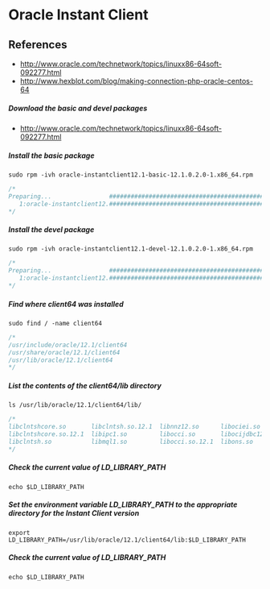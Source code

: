 # Oracle Instant Client

## References
* http://www.oracle.com/technetwork/topics/linuxx86-64soft-092277.html
* http://www.hexblot.com/blog/making-connection-php-oracle-centos-64

##### Download the basic and devel packages
* http://www.oracle.com/technetwork/topics/linuxx86-64soft-092277.html

##### Install the basic package
```
sudo rpm -ivh oracle-instantclient12.1-basic-12.1.0.2.0-1.x86_64.rpm 
```
```c
/*
Preparing...                ########################################### [100%]
   1:oracle-instantclient12.########################################### [100%]
*/
```

##### Install the devel package
```
sudo rpm -ivh oracle-instantclient12.1-devel-12.1.0.2.0-1.x86_64.rpm 
```
```c
/*
Preparing...                ########################################### [100%]
   1:oracle-instantclient12.########################################### [100%]
*/
```

##### Find where client64 was installed
```
sudo find / -name client64
```
```c
/*
/usr/include/oracle/12.1/client64
/usr/share/oracle/12.1/client64
/usr/lib/oracle/12.1/client64
*/
```

##### List the contents of the client64/lib directory
```
ls /usr/lib/oracle/12.1/client64/lib/
```
```c
/*
libclntshcore.so       libclntsh.so.12.1  libnnz12.so      libociei.so      liboramysql12.so  ottclasses.zip
libclntshcore.so.12.1  libipc1.so         libocci.so       libocijdbc12.so  ojdbc6.jar        xstreams.jar
libclntsh.so           libmql1.so         libocci.so.12.1  libons.so        ojdbc7.jar
*/
```

##### Check the current value of LD_LIBRARY_PATH
```
echo $LD_LIBRARY_PATH
```

##### Set the environment variable LD_LIBRARY_PATH to the appropriate directory for the Instant Client version
```
export LD_LIBRARY_PATH=/usr/lib/oracle/12.1/client64/lib:$LD_LIBRARY_PATH
```

##### Check the current value of LD_LIBRARY_PATH
```
echo $LD_LIBRARY_PATH
```
